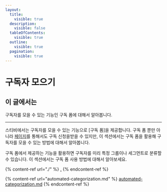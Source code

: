 ```yaml
---
layout:
  title:
    visible: true
  description:
    visible: false
  tableOfContents:
    visible: true
  outline:
    visible: true
  pagination:
    visible: true
---
```


# 구독자 모으기

## 이 글에서는

구독자를 모을 수 있는 기능인 구독 폼에 대해서 알아봅니다.

***

스티비에서는 구독자를 모을 수 있는 기능으로 \[구독 폼]을 제공합니다. 구독 폼 뿐만 아니라 [페이지](broken-reference)를 통해서도 구독 신청을받을 수 있지만, 이 섹션에서는 구독 폼을 활용해 구독자를 모을 수 있는 방법에 대해서 알아봅니다.&#x20;

구독 폼에서 제공하는 기능을 활용하면 구독자를 미리 특정 그룹이나 세그먼트로 분류할 수 있습니다. 이 섹션에서는 구독 폼 사용 방법에 대해서 알아보세요.

{% content-ref url="./" %}
[.](./)
{% endcontent-ref %}

{% content-ref url="automated-categorization.md" %}
[automated-categorization.md](automated-categorization.md)
{% endcontent-ref %}

